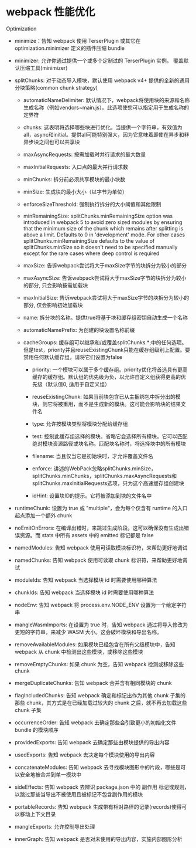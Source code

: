 # webpack 性能优化

Optimization

+ minimize：告知 webpack 使用 TerserPlugin 或其它在 optimization.minimizer 定义的插件压缩 bundle

+ minimizer: 允许你通过提供一个或多个定制过的 TerserPlugin 实例， 覆盖默认压缩工具(minimizer)

+ splitChunks: 对于动态导入模块，默认使用 webpack v4+ 提供的全新的通用分块策略(common chunk strategy)

  + automaticNameDelimiter: 默认情况下，webpack将使用块的来源和名称生成名称（例如vendors~main.js）。此选项使您可以指定用于生成名称的定界符

  + chunks: 这表明将选择哪些块进行优化。当提供一个字符串，有效值为all，async和initial。提供all可能特别强大，因为它意味着即使在异步和非异步块之间也可以共享块

  + maxAsyncRequests: 按需加载时并行请求的最大数量

  + maxInitialRequests: 入口点的最大并行请求数

  + minChunks: 拆分前必须共享模块的最小块数

  + minSize: 生成块的最小大小（以字节为单位）

  + enforceSizeThreshold: 强制执行拆分的大小阈值和其他限制

  + minRemainingSize: splitChunks.minRemainingSize option was introduced in webpack 5 to avoid zero sized modules by ensuring that the minimum size of the chunk which remains after splitting is above a limit. Defaults to 0 in 'development' mode. For other cases splitChunks.minRemainingSize defaults to the value of splitChunks.minSize so it doesn't need to be specified manually except for the rare cases where deep control is required

  + maxSize: 告诉webpack尝试将大于maxSize字节的块拆分为较小的部分

  + maxAsyncSize: 告诉webpack尝试将大于maxSize字节的块拆分为较小的部分, 只会影响按需加载块

  + maxInitialSize: 告诉webpack尝试将大于maxSize字节的块拆分为较小的部分, 仅会影响初始加载块

  + name: 拆分块的名称。提供true将基于块和缓存组密钥自动生成一个名称

  + automaticNamePrefix: 为创建的块设置名称前缀

  + cacheGroups: 缓存组可以继承和/或覆盖splitChunks.*;中的任何选项。但是test，priority并且reuseExistingChunk只能在缓存组级别上配置。要禁用任何默认缓存组，请将它们设置为false

    + priority: 一个模块可以属于多个缓存组。priority优化将首选具有更高缓存的缓存组。默认组的优先级为负，以允许自定义组获得更高的优先级（默认值0, 适用于自定义组）

    + reuseExistingChunk: 如果当前块包含已从主捆绑包中拆分出的模块，则它将被重用，而不是生成新的模块。这可能会影响块的结果文件名

    + type: 允许按模块类型将模块分配给缓存组

    + test: 控制此缓存组选择的模块。省略它会选择所有模块。它可以匹配绝对模块资源路径或块名称。匹配块名称时，将选择块中的所有模块

    + filename: 当且仅当它是初始块时，才允许覆盖文件名

    + enforce: 讲述的WebPack忽略splitChunks.minSize，splitChunks.minChunks，splitChunks.maxAsyncRequests和splitChunks.maxInitialRequests选项，只为这个高速缓存组创建块

    + idHint: 设置块ID的提示。它将被添加到块的文件名中

+ runtimeChunk: 设置为 true 或 "multiple"，会为每个仅含有 runtime 的入口起点添加一个额外 chunk

+ noEmitOnErrors: 在编译出错时，来跳过生成阶段。这可以确保没有生成出错误资源。而 stats 中所有 assets 中的 emitted 标记都是 false

+ namedModules: 告知 webpack 使用可读取模块标识符，来帮助更好地调试

+ namedChunks: 告知 webpack 使用可读取 chunk 标识符，来帮助更好地调试

+ moduleIds: 告知 webpack 当选择模块 id 时需要使用哪种算法

+ chunkIds: 告知 webpack 当选择模块 id 时需要使用哪种算法

+ nodeEnv: 告知 webpack 将 process.env.NODE_ENV 设置为一个给定字符串

+ mangleWasmImports: 在设置为 true 时，告知 webpack 通过将导入修改为更短的字符串，来减少 WASM 大小。这会破坏模块和导出名称。

+ removeAvailableModules: 如果模块已经包含在所有父级模块中，告知 webpack 从 chunk 中检测出这些模块，或移除这些模块

+ removeEmptyChunks: 如果 chunk 为空，告知 webpack 检测或移除这些 chunk

+ mergeDuplicateChunks: 告知 webpack 合并含有相同模块的 chunk

+ flagIncludedChunks: 告知 webpack 确定和标记出作为其他 chunk 子集的那些 chunk，其方式是在已经加载过较大的 chunk 之后，就不再去加载这些 chunk 子集

+ occurrenceOrder: 告知 webpack 去确定那些会引致更小的初始化文件 bundle 的模块顺序

+ providedExports: 告知 webpack 去确定那些由模块提供的导出内容

+ usedExports: 告知 webpack 去决定每个模块使用的导出内容

+ concatenateModules: 告知 webpack 去寻找模块图形中的片段，哪些是可以安全地被合并到单一模块中

+ sideEffects: 告知 webpack 去辨识 package.json 中的 副作用 标记或规则，以跳过那些当导出不被使用且被标记不包含副作用的模块

+ portableRecords: 告知 webpack 生成带有相对路径的记录(records)使得可以移动上下文目录

+ mangleExports: 允许控制导出处理

+ innerGraph: 告知 webpack 是否对未使用的导出内容，实施内部图形分析